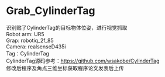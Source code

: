 # Grab_CylinderTag
识别贴了CylinderTag的目标物体位姿，进行视觉抓取<br />
Robot arm: UR5<br />
Grap: robotiq_2f_85<br />
Camera: realsenseD435i<br />
Tag：CylinderTag<br />
CylinderTag源码参考：https://github.com/wsakobe/CylinderTag<br />
修改后程序及角点三维坐标获取程序论文发表后上传<br />


